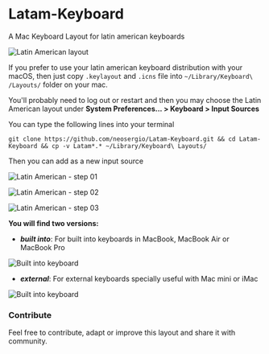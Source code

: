 # Latam-Keyboard
A Mac Keyboard Layout for latin american keyboards

![Latin American layout](http://i.imgur.com/sjeVjPA.png)

If you prefer to use your latin american keyboard distribution with your macOS, then just copy `.keylayout` and `.icns` file into `~/Library/Keyboard\ /Layouts/` folder on your mac.

You'll probably need to log out or restart and then you may choose the Latin American layout under **System Preferences... > Keyboard > Input Sources**

You can type the following lines into your terminal


```
git clone https://github.com/neosergio/Latam-Keyboard.git && cd Latam-Keyboard && cp -v Latam*.* ~/Library/Keyboard\ Layouts/
```

Then you can add as a new input source

![Latin American - step 01](http://i.imgur.com/SUiyeLT.png)

![Latin American - step 02](http://i.imgur.com/iHXGlM1.png)

![Latin American - step 03](http://i.imgur.com/2hGNspW.png)

**You will find two versions:**

- _**built into**_: For built into keyboards in MacBook, MacBook Air or MacBook Pro

![Built into keyboard](http://i.imgur.com/Cphc5Py.jpg)

- _**external**_: For external keyboards specially useful with Mac mini or iMac

![Built into keyboard](http://i.imgur.com/65X5vVI.jpg)


### Contribute ###

Feel free to contribute, adapt or improve this layout and share it with community.

